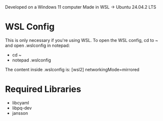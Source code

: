 Developed on a Windows 11 computer
Made in WSL -> Ubuntu 24.04.2 LTS

# WSL Config
This is only necessary if you're using WSL.
To open the WSL config, cd to ~ and open .wslconfig in notepad:
 * cd ~
 * notepad .wslconfig

The content inside .wslconfig is:
[wsl2]
networkingMode=mirrored

# Required Libraries
* libcyaml
* libpq-dev
* jansson